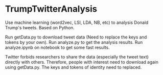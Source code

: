 # TrumpTwitterAnalysis
Use machine learning (word2vec, LSI, LDA, NB, etc) to analysis Donald Trump's tweets. Based on Python.

Run getData.py to download tweet data (Need to replace the keys and tokens by your own).
Run analyze.py to get the analysis results.
Run analyze.ipynb on notebook to get some fast results.

Twitter forbids researchers to share the data (especially the tweet text) directly with others. Therefore, people with interest need to download again using getData.py. The keys and tokens of identity need to replaced.
